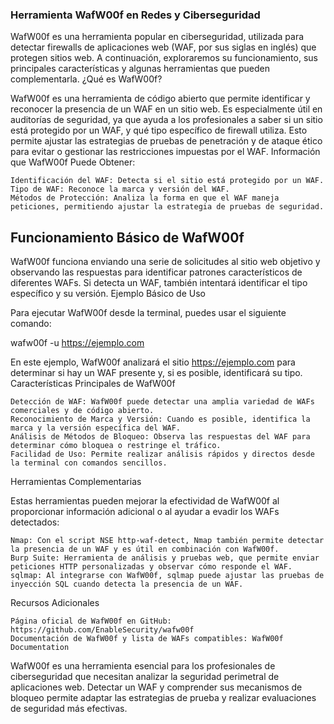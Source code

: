### Herramienta WafW00f en Redes y Ciberseguridad


WafW00f es una herramienta popular en ciberseguridad, utilizada para detectar firewalls de aplicaciones web (WAF, por sus siglas en inglés) que protegen sitios web. A continuación, exploraremos su funcionamiento, sus principales características y algunas herramientas que pueden complementarla.
¿Qué es WafW00f?

WafW00f es una herramienta de código abierto que permite identificar y reconocer la presencia de un WAF en un sitio web. Es especialmente útil en auditorías de seguridad, ya que ayuda a los profesionales a saber si un sitio está protegido por un WAF, y qué tipo específico de firewall utiliza. Esto permite ajustar las estrategias de pruebas de penetración y de ataque ético para evitar o gestionar las restricciones impuestas por el WAF.
Información que WafW00f Puede Obtener:

    Identificación del WAF: Detecta si el sitio está protegido por un WAF.
    Tipo de WAF: Reconoce la marca y versión del WAF.
    Métodos de Protección: Analiza la forma en que el WAF maneja peticiones, permitiendo ajustar la estrategia de pruebas de seguridad.

## Funcionamiento Básico de WafW00f

WafW00f funciona enviando una serie de solicitudes al sitio web objetivo y observando las respuestas para identificar patrones característicos de diferentes WAFs. Si detecta un WAF, también intentará identificar el tipo específico y su versión.
Ejemplo Básico de Uso

Para ejecutar WafW00f desde la terminal, puedes usar el siguiente comando:

wafw00f -u https://ejemplo.com

En este ejemplo, WafW00f analizará el sitio https://ejemplo.com para determinar si hay un WAF presente y, si es posible, identificará su tipo.
Características Principales de WafW00f

    Detección de WAF: WafW00f puede detectar una amplia variedad de WAFs comerciales y de código abierto.
    Reconocimiento de Marca y Versión: Cuando es posible, identifica la marca y la versión específica del WAF.
    Análisis de Métodos de Bloqueo: Observa las respuestas del WAF para determinar cómo bloquea o restringe el tráfico.
    Facilidad de Uso: Permite realizar análisis rápidos y directos desde la terminal con comandos sencillos.

Herramientas Complementarias

Estas herramientas pueden mejorar la efectividad de WafW00f al proporcionar información adicional o al ayudar a evadir los WAFs detectados:

    Nmap: Con el script NSE http-waf-detect, Nmap también permite detectar la presencia de un WAF y es útil en combinación con WafW00f.
    Burp Suite: Herramienta de análisis y pruebas web, que permite enviar peticiones HTTP personalizadas y observar cómo responde el WAF.
    sqlmap: Al integrarse con WafW00f, sqlmap puede ajustar las pruebas de inyección SQL cuando detecta la presencia de un WAF.

Recursos Adicionales

    Página oficial de WafW00f en GitHub: https://github.com/EnableSecurity/wafw00f
    Documentación de WafW00f y lista de WAFs compatibles: WafW00f Documentation

WafW00f es una herramienta esencial para los profesionales de ciberseguridad que necesitan analizar la seguridad perimetral de aplicaciones web. Detectar un WAF y comprender sus mecanismos de bloqueo permite adaptar las estrategias de prueba y realizar evaluaciones de seguridad más efectivas.
